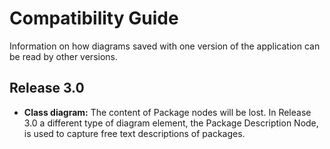 # Compatibility Guide

Information on how diagrams saved with one version of the application can be read by other versions.

## Release 3.0

* **Class diagram:** The content of Package nodes will be lost. In Release 3.0 a different type of diagram element, the Package Description Node, is used to capture free text descriptions of packages.
